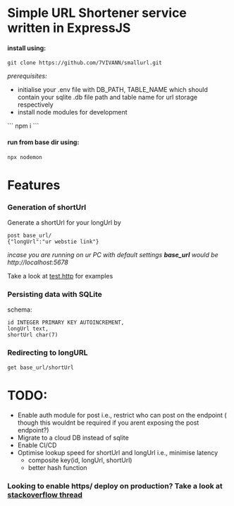 # Simple URL Shortener service written in ExpressJS

#### install using:
```
git clone https://github.com/7VIVANN/smallurl.git
```
<i> prerequisites:</i>
<ul>
<li>initialise your .env file with DB_PATH, TABLE_NAME which should contain your sqlite .db file path and table name for url storage respectively
<li> install node modules for development 
</ul> 
```
npm i
```

#### run from base dir using:
```
npx nodemon 
```
#### 
# Features

### Generation of shortUrl
Generate a shortUrl for your longUrl by 
```
post base_url/
{"longUrl":"ur webstie link"}
```
<i>incase you are running on ur PC with default settings <b>base_url</b> would be http://localhost:5678</i>


Take a look at [test.http](test.http) for examples

### Persisting data with SQLite

schema:
```
id INTEGER PRIMARY KEY AUTOINCREMENT,
longUrl text,
shortUrl char(7)
```
### Redirecting to longURL
```
get base_url/shortUrl
```

# TODO:

<ul>
<li> Enable auth module for post i.e., restrict who can post on the endpoint ( though this wouldnt be required if you arent exposing the post endpoint?)
<li> Migrate to a cloud DB instead of sqlite
<li> Enable CI/CD
<li> Optimise lookup speed for shortUrl and longUrl i.e., minimise latency 
    <ul>
    <li> composite key(id, longUrl, shortUrl)
    <li> better hash function
    </ul>
</ul>

### Looking to enable https/ deploy on production? Take a look at [stackoverflow thread](https://stackoverflow.com/questions/11744975/enabling-https-on-express-js)

